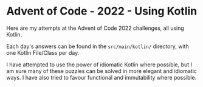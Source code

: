 # Advent of Code - 2022 - Using Kotlin

Here are my attempts at the Advent of Code 2022 challenges, all using Kotlin.

Each day's answers can be found in the `src/main/kotlin/` directory, with one Kotlin File/Class per day.

I have attempted to use the power of idiomatic Kotlin where possible, but I am sure many of these puzzles can be solved in more elegant and idiomatic ways. I have also tried to favour functional and immutability where possible.
